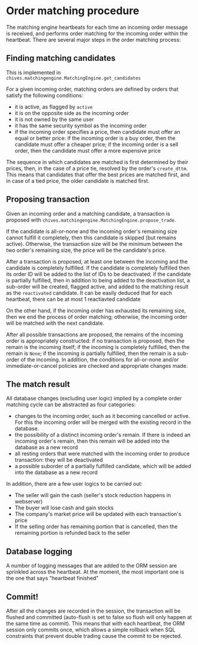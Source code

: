 # Order matching procedure 
The matching engine heartbeats for each time an incoming order message is received, and performs order matching for the incoming order within the heartbeat. There are several major steps in the order matching process:

## Finding matching candidates
This is implemented in `chives.matchingengine.MatchingEngine.get_candidates`

For a given incoming order, matching orders are defined by orders that satisfy the following conditions:
* it is active, as flagged by `active`
* it is on the opposite side as the incoming order
* it is not owned by the same user
* it has the same security symbol as the incoming order
* if the incoming order specifies a price, then candidate must offer an equal or better price: if the incoming order is a buy order, then the candidate must offer a cheaper price; if the incoming order is a sell order, then the candidate must offer a more expensive price

The sequence in which candidates are matched is first determined by their prices, then, in the case of a price tie, resolved by the order's `create_dttm`. This means that candidates that offer the best prices are matched first, and in case of a tied price, the older candidate is matched first.

## Proposing transaction
Given an incoming order and a matching candidate, a transaction is proposed with `chives.matchingengine.MatchingEngine.propose_trade`. 

If the candidate is all-or-none and the incoming order's remaining size cannot fulfill it completely, then this candidate is skipped (but remains active). Otherwise, the transaction size will be the minimum between the two order's remaining size, the price will be the candidate's price.

After a transaction is proposed, at least one between the incoming and the candidate is completely fulfilled. If the candidate is completely fulfilled then its order ID will be added to the list of IDs to be deactivated; if the candidate is partially fulfilled, then in addition to being added to the deactivation list, a sub-order will be created, flagged active, and added to the matching result as the `reactivated` candidate. It can be easily deduced that for each heartbeat, there can be at most 1 reactiavted candidate

On the other hand, if the incoming order has exhausted its remaining size, then we end the process of order matching; otherwise, the incoming order will be matched with the next candidate.

After all possible transactions are proposed, the remains of the incoming order is appropriately constructed: if no transaction is proposed, then the remain is the incoming itself; if the incoming is completely fulfilled, then the remain is `None`; if the incoming is partially fulfilled, then the remain is a sub-order of the incoming. In addition, the conditions for all-or-none and/or immediate-or-cancel policies are checked and appropriate changes made.

## The match result 
All database changes (excluding user logic) implied by a complete order matching cycle can be abstracted as four categories:
* changes to the incoming order, such as it becoming cancelled or active. For this the incoming order will be merged with the existing record in the database.
* the possibility of a distinct incoming order's remain. If there is indeed an incoming order's remain, then this remain will be added into the database as a new record
* all resting orders that were matched with the incoming order to produce transaction: they will be deactivated
* a possible suborder of a partially fulfilled candidate, which will be added into the database as a new record

In addition, there are a few user logics to be carried out:
* The seller will gain the cash (seller's stock reduction happens in webserver)
* The buyer will lose cash and gain stocks
* The company's market price will be updated with each transaction's price
* If the selling order has remaining portion that is cancelled, then the remaining portion is refunded back to the seller

## Database logging 
A number of logging messages that are added to the ORM session are sprinkled across the heartbeat. At the moment, the most important one is the one that says "heartbeat finished"

## Commit!
After all the changes are recorded in the session, the transaction will be flushed and committed (auto-flush is set to false so flush will only happen at the same time as commit). This means that with each heartbeat, the ORM session only commits once, which allows a simple rollback when SQL constraints that prevent double trading cause the commit to be rejected.